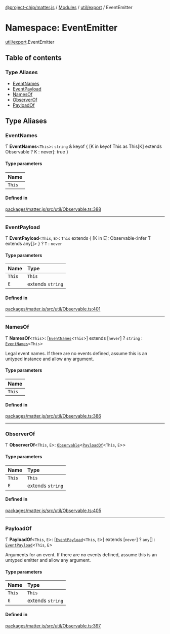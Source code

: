 [@project-chip/matter.js](../README.md) / [Modules](../modules.md) / [util/export](util_export.md) / EventEmitter

# Namespace: EventEmitter

[util/export](util_export.md).EventEmitter

## Table of contents

### Type Aliases

- [EventNames](util_export.EventEmitter.md#eventnames)
- [EventPayload](util_export.EventEmitter.md#eventpayload)
- [NamesOf](util_export.EventEmitter.md#namesof)
- [ObserverOf](util_export.EventEmitter.md#observerof)
- [PayloadOf](util_export.EventEmitter.md#payloadof)

## Type Aliases

### EventNames

Ƭ **EventNames**\<`This`\>: `string` & keyof \{ [K in keyof This as This[K] extends Observable ? K : never]: true }

#### Type parameters

| Name |
| :------ |
| `This` |

#### Defined in

[packages/matter.js/src/util/Observable.ts:388](https://github.com/project-chip/matter.js/blob/558e12c94a201592c28c7bc0743705360b3e5ca6/packages/matter.js/src/util/Observable.ts#L388)

___

### EventPayload

Ƭ **EventPayload**\<`This`, `E`\>: `This` extends \{ [K in E]: Observable\<infer T extends any[]\> } ? `T` : `never`

#### Type parameters

| Name | Type |
| :------ | :------ |
| `This` | `This` |
| `E` | extends `string` |

#### Defined in

[packages/matter.js/src/util/Observable.ts:401](https://github.com/project-chip/matter.js/blob/558e12c94a201592c28c7bc0743705360b3e5ca6/packages/matter.js/src/util/Observable.ts#L401)

___

### NamesOf

Ƭ **NamesOf**\<`This`\>: [[`EventNames`](util_export.EventEmitter.md#eventnames)\<`This`\>] extends [`never`] ? `string` : [`EventNames`](util_export.EventEmitter.md#eventnames)\<`This`\>

Legal event names.  If there are no events defined, assume this is an
untyped instance and allow any argument.

#### Type parameters

| Name |
| :------ |
| `This` |

#### Defined in

[packages/matter.js/src/util/Observable.ts:386](https://github.com/project-chip/matter.js/blob/558e12c94a201592c28c7bc0743705360b3e5ca6/packages/matter.js/src/util/Observable.ts#L386)

___

### ObserverOf

Ƭ **ObserverOf**\<`This`, `E`\>: [`Observable`](../interfaces/util_export.Observable.md)\<[`PayloadOf`](util_export.EventEmitter.md#payloadof)\<`This`, `E`\>\>

#### Type parameters

| Name | Type |
| :------ | :------ |
| `This` | `This` |
| `E` | extends `string` |

#### Defined in

[packages/matter.js/src/util/Observable.ts:405](https://github.com/project-chip/matter.js/blob/558e12c94a201592c28c7bc0743705360b3e5ca6/packages/matter.js/src/util/Observable.ts#L405)

___

### PayloadOf

Ƭ **PayloadOf**\<`This`, `E`\>: [[`EventPayload`](util_export.EventEmitter.md#eventpayload)\<`This`, `E`\>] extends [`never`] ? `any`[] : [`EventPayload`](util_export.EventEmitter.md#eventpayload)\<`This`, `E`\>

Arguments for an event.  If there are no events defined, assume this is
an untyped emitter and allow any argument.

#### Type parameters

| Name | Type |
| :------ | :------ |
| `This` | `This` |
| `E` | extends `string` |

#### Defined in

[packages/matter.js/src/util/Observable.ts:397](https://github.com/project-chip/matter.js/blob/558e12c94a201592c28c7bc0743705360b3e5ca6/packages/matter.js/src/util/Observable.ts#L397)
